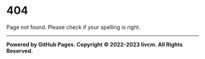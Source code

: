# 404

Page not found. Please check if your spelling is right.

---

**Powered by GitHub Pages. Copyright ©️ 2022-2023 livcm. All Rights Reserved.**
